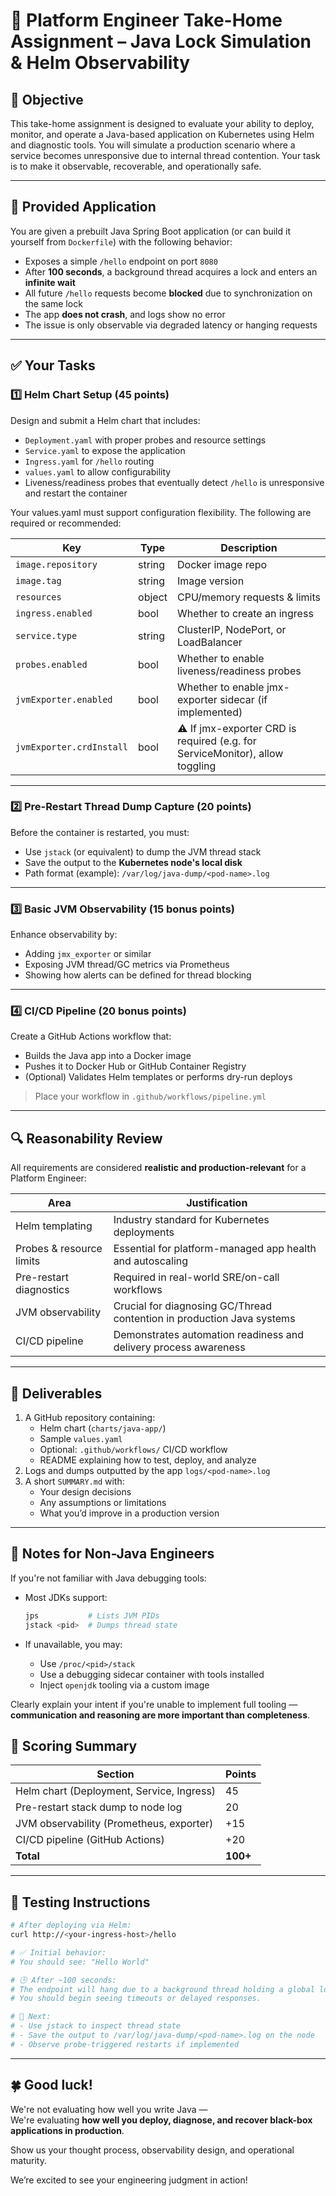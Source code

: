 # 🧪 Platform Engineer Take-Home Assignment – Java Lock Simulation & Helm Observability

## 📌 Objective

This take-home assignment is designed to evaluate your ability to deploy, monitor, and operate a Java-based application on Kubernetes using Helm and diagnostic tools. You will simulate a production scenario where a service becomes unresponsive due to internal thread contention. Your task is to make it observable, recoverable, and operationally safe.

---

## 🧱 Provided Application

You are given a prebuilt Java Spring Boot application (or can build it yourself from `Dockerfile`) with the following behavior:

- Exposes a simple `/hello` endpoint on port `8080`
- After **100 seconds**, a background thread acquires a lock and enters an **infinite wait**
- All future `/hello` requests become **blocked** due to synchronization on the same lock
- The app **does not crash**, and logs show no error
- The issue is only observable via degraded latency or hanging requests

---

## ✅ Your Tasks

### 1️⃣ Helm Chart Setup (**45 points**)

Design and submit a Helm chart that includes:

- `Deployment.yaml` with proper probes and resource settings
- `Service.yaml` to expose the application
- `Ingress.yaml` for `/hello` routing
- `values.yaml` to allow configurability
- Liveness/readiness probes that eventually detect `/hello` is unresponsive and restart the container

Your values.yaml must support configuration flexibility. The following are required or recommended:

| Key                      | Type   | Description                                                                  |
| ------------------------ | ------ | ---------------------------------------------------------------------------- |
| `image.repository`       | string | Docker image repo                                                            |
| `image.tag`              | string | Image version                                                                |
| `resources`              | object | CPU/memory requests & limits                                                 |
| `ingress.enabled`        | bool   | Whether to create an ingress                                                 |
| `service.type`           | string | ClusterIP, NodePort, or LoadBalancer                                         |
| `probes.enabled`         | bool   | Whether to enable liveness/readiness probes                                  |
| `jvmExporter.enabled`    | bool   | Whether to enable jmx-exporter sidecar (if implemented)                      |
| `jvmExporter.crdInstall` | bool   | ⚠️ If jmx-exporter CRD is required (e.g. for ServiceMonitor), allow toggling |

---

### 2️⃣ Pre-Restart Thread Dump Capture (**20 points**)

Before the container is restarted, you must:

- Use `jstack` (or equivalent) to dump the JVM thread stack
- Save the output to the **Kubernetes node's local disk**
- Path format (example): `/var/log/java-dump/<pod-name>.log`

---

### 3️⃣ Basic JVM Observability (**15 bonus points**)

Enhance observability by:

- Adding `jmx_exporter` or similar
- Exposing JVM thread/GC metrics via Prometheus
- Showing how alerts can be defined for thread blocking

---

### 4️⃣ CI/CD Pipeline (**20 bonus points**)

Create a GitHub Actions workflow that:

- Builds the Java app into a Docker image
- Pushes it to Docker Hub or GitHub Container Registry
- (Optional) Validates Helm templates or performs dry-run deploys

> Place your workflow in `.github/workflows/pipeline.yml`

---

## 🔍 Reasonability Review

All requirements are considered **realistic and production-relevant** for a Platform Engineer:

| Area                    | Justification                                                                 |
|-------------------------|-------------------------------------------------------------------------------|
| Helm templating         | Industry standard for Kubernetes deployments                                  |
| Probes & resource limits| Essential for platform-managed app health and autoscaling                    |
| Pre-restart diagnostics | Required in real-world SRE/on-call workflows                                 |
| JVM observability       | Crucial for diagnosing GC/Thread contention in production Java systems        |
| CI/CD pipeline          | Demonstrates automation readiness and delivery process awareness              |

---

## 📝 Deliverables

1. A GitHub repository containing:
   - Helm chart (`charts/java-app/`)
   - Sample `values.yaml`
   - Optional: `.github/workflows/` CI/CD workflow
   - README explaining how to test, deploy, and analyze
2. Logs and dumps outputted by the app `logs/<pod-name>.log`
3. A short `SUMMARY.md` with:
   - Your design decisions
   - Any assumptions or limitations
   - What you’d improve in a production version

---

## 👤 Notes for Non-Java Engineers

If you're not familiar with Java debugging tools:

- Most JDKs support:
  ```bash
  jps           # Lists JVM PIDs
  jstack <pid>  # Dumps thread state
  ```

- If unavailable, you may:
  - Use `/proc/<pid>/stack`
  - Use a debugging sidecar container with tools installed
  - Inject `openjdk` tooling via a custom image

Clearly explain your intent if you're unable to implement full tooling — **communication and reasoning are more important than completeness**.

## 🧠 Scoring Summary

| Section                                  | Points |
|------------------------------------------|--------|
| Helm chart (Deployment, Service, Ingress)| 45     |
| Pre-restart stack dump to node log       | 20     |
| JVM observability (Prometheus, exporter) | +15    |
| CI/CD pipeline (GitHub Actions)          | +20    |
| **Total**                                | **100+** |

---

## 🚀 Testing Instructions

```bash
# After deploying via Helm:
curl http://<your-ingress-host>/hello

# ✅ Initial behavior:
# You should see: "Hello World"

# 🕒 After ~100 seconds:
# The endpoint will hang due to a background thread holding a global lock.
# You should begin seeing timeouts or delayed responses.

# 🧪 Next:
# - Use jstack to inspect thread state
# - Save the output to /var/log/java-dump/<pod-name>.log on the node
# - Observe probe-triggered restarts if implemented
```

---
## 🍀 Good luck!

We're not evaluating how well you write Java —  
We're evaluating **how well you deploy, diagnose, and recover black-box applications in production**.

Show us your thought process, observability design, and operational maturity.

We’re excited to see your engineering judgment in action!
